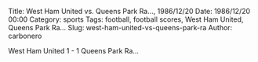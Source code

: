 Title: West Ham United vs. Queens Park Ra…, 1986/12/20
Date: 1986/12/20 00:00
Category: sports
Tags: football, football scores, West Ham United, Queens Park Ra…
Slug: west-ham-united-vs-queens-park-ra
Author: carbonero


West Ham United 1 - 1 Queens Park Ra…
